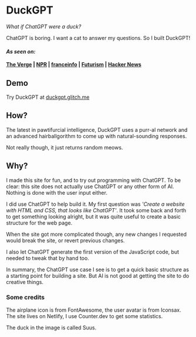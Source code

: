 # DuckGPT
*What if ChatGPT were a duck?*

ChatGPT is boring. I want a cat to answer my questions. So I built DuckGPT!

#### *As seen on:*

**[The Verge](https://www.theverge.com/2023/2/1/23580953/forget-about-chatgpt-meow-theres-catgpt) | [NPR](https://www.npr.org/transcripts/1153728071) |  [franceinfo](https://www.francetvinfo.fr/live/message/63d/8d9/e6a/37a/44f/9f5/2b1/3ed.html) | [Futurism](https://futurism.com/the-byte/catgpt-ai-answers-cat) | [Hacker News](https://news.ycombinator.com/item?id=34610292)**

## Demo
Try DuckGPT at [duckgpt.glitch.me](https://duckgpt.glitch.me/)

## How?
The latest in pawtifurcial intelligence, DuckGPT uses a purr-al network and an advanced hairballgorithm to come up with natural-sounding responses.

Not really though, it just returns random meows. 

## Why?
I made this site for fun, and to try out programming with ChatGPT.
To be clear: this site does not actually use ChatGPT or any other form of AI. Nothing is done with the user input either.

I did use ChatGPT to help build it. My first question was *'Create a website with HTML and CSS, that looks like ChatGPT'*. It took some back and forth to get something looking alright, but it was quite useful to create a basic structure for the web page.

When the site got more complicated though, any new changes I requested would break the site, or revert previous changes.

I also let ChatGPT generate the first version of the JavaScript code, but needed to tweak that by hand too.

In summary, the ChatGPT use case I see is to get a quick basic structure as a starting point for building a site.  But AI is not good at getting the site to do creative things.

### Some credits
The airplane icon is from FontAwesome, the user avatar is from Iconsax. The site lives on Netlify, I use Counter.dev to get some statistics.

The duck in the image is called Suus.

